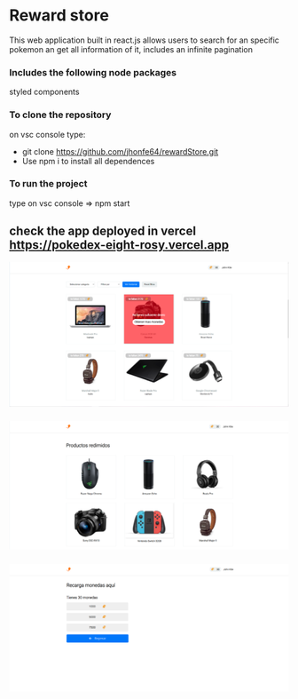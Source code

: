 # Reward store

This web application built in react.js allows users to search for an specific pokemon an get all information of it, includes an infinite pagination

### Includes the following node packages

styled components


### To clone the repository

on vsc console type: 

- git clone https://github.com/jhonfe64/rewardStore.git
- Use npm i to install all dependences 


### To run the project

type on vsc console => npm start

## check the app deployed in vercel https://pokedex-eight-rosy.vercel.app



![](https://github.com/jhonfe64/rewardStore/blob/master/reward1.png?raw=true)
###
![](https://github.com/jhonfe64/rewardStore/blob/master/reward2.png?raw=true)
###
![](https://github.com/jhonfe64/rewardStore/blob/master/reward3.png?raw=true)
